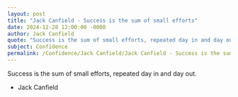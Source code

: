 ```yaml
---
layout: post
title: "Jack Canfield - Success is the sum of small efforts"
date: 2024-12-28 12:00:00 -0000
author: Jack Canfield
quote: "Success is the sum of small efforts, repeated day in and day out."
subject: Confidence
permalink: /Confidence/Jack Canfield/Jack Canfield - Success is the sum of small efforts
---
```


Success is the sum of small efforts, repeated day in and day out.

- Jack Canfield
